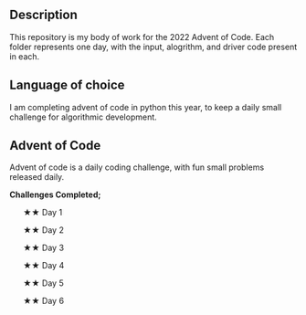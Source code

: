 ## Description
This repository is my body of work for the 2022 Advent of Code. Each folder represents one day, with the input, alogrithm, and driver code present in each.

## Language of choice
I am completing advent of code in python this year, to keep a daily small challenge for algorithmic development.

## Advent of Code
Advent of code is a daily coding challenge, with fun small problems released daily.

**Challenges Completed;**

&nbsp;&nbsp;&nbsp;&nbsp;&nbsp; ★★ Day 1

&nbsp;&nbsp;&nbsp;&nbsp;&nbsp; ★★ Day 2

&nbsp;&nbsp;&nbsp;&nbsp;&nbsp; ★★ Day 3

&nbsp;&nbsp;&nbsp;&nbsp;&nbsp; ★★ Day 4

&nbsp;&nbsp;&nbsp;&nbsp;&nbsp; ★★ Day 5

&nbsp;&nbsp;&nbsp;&nbsp;&nbsp; ★★ Day 6
